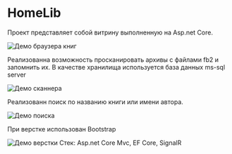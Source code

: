 # HomeLib
Проект представляет собой витрину выполненную на Asp.net Core.

![Демо браузера книг](HomeLib/DEMO/browser_demo.gif)

Реализованна возможность просканировать архивы с файлами fb2 и запомнить их. В качестве хранилища используется база данных ms-sql server

![Демо сканнера](HomeLib/DEMO/scanner_demo.gif)

Реализованн поиск по названию книги или имени автора.

![Демо поиска](HomeLib/DEMO/search_demo.gif)

При верстке использован Bootstrap

![Демо верстки](HomeLib/DEMO/front_demo.gif)
Стек:
Asp.net Core Mvc, EF Core, SignalR
